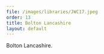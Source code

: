 ```yaml
---
file: /images/libraries/JWC17.jpeg
order: 13
title: Bolton Lancashire
layout: default
---
```

Bolton Lancashire.  
